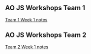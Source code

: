 ## AO JS Workshops Team 1

[Team 1 Week 1 notes](https://github.com/MikeDigitize/AO-Js-for-beginners/wiki/Week-1)

## AO JS Workshops Team 2

[Team 2 Week 1 notes](https://github.com/MikeDigitize/AO-Js-Workshops/wiki/Team-2-Week-1)

